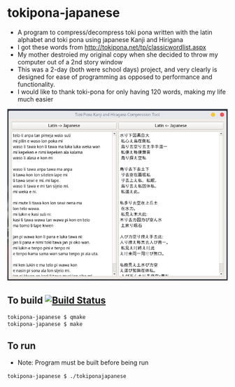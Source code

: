 # tokipona-japanese
- A program to compress/decompress toki pona written with the latin alphabet and toki pona using japanese Kanji and Hirigana
- I got these words from http://tokipona.net/tp/classicwordlist.aspx
- My mother destroied my original copy when she decided to throw my computer out of a 2nd story window
- This was a 2-day (both were school days) project, and very clearly is designed for ease of programming as opposed to performance and functionality.
- I would like to thank toki-pona for only having 120 words, making my life much easier

![Example screenshot](example.png "Example of the program running")
## To build [![Build Status](https://travis-ci.org/dvtate/tokipona-japanese.svg?branch=master)](https://travis-ci.org/dvtate/tokipona-japanese)
```
tokipona-japanese $ qmake
tokipona-japanese $ make
```
## To run
- Note: Program must be built before being run
```
tokipona-japanese $ ./tokiponajapanese 
```
